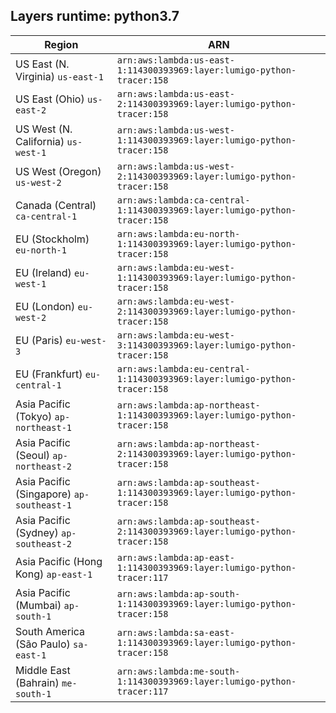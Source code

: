 Layers runtime: python3.7
----
| Region | ARN |
| --- | --- |
|US East (N. Virginia)  `us-east-1`|`arn:aws:lambda:us-east-1:114300393969:layer:lumigo-python-tracer:158`|
|US East (Ohio)  `us-east-2`|`arn:aws:lambda:us-east-2:114300393969:layer:lumigo-python-tracer:158`|
|US West (N. California)  `us-west-1`|`arn:aws:lambda:us-west-1:114300393969:layer:lumigo-python-tracer:158`|
|US West (Oregon)  `us-west-2`|`arn:aws:lambda:us-west-2:114300393969:layer:lumigo-python-tracer:158`|
|Canada (Central)  `ca-central-1`|`arn:aws:lambda:ca-central-1:114300393969:layer:lumigo-python-tracer:158`|
|EU (Stockholm)  `eu-north-1`|`arn:aws:lambda:eu-north-1:114300393969:layer:lumigo-python-tracer:158`|
|EU (Ireland)  `eu-west-1`|`arn:aws:lambda:eu-west-1:114300393969:layer:lumigo-python-tracer:158`|
|EU (London)  `eu-west-2`|`arn:aws:lambda:eu-west-2:114300393969:layer:lumigo-python-tracer:158`|
|EU (Paris)  `eu-west-3`|`arn:aws:lambda:eu-west-3:114300393969:layer:lumigo-python-tracer:158`|
|EU (Frankfurt)  `eu-central-1`|`arn:aws:lambda:eu-central-1:114300393969:layer:lumigo-python-tracer:158`|
|Asia Pacific (Tokyo)  `ap-northeast-1`|`arn:aws:lambda:ap-northeast-1:114300393969:layer:lumigo-python-tracer:158`|
|Asia Pacific (Seoul)  `ap-northeast-2`|`arn:aws:lambda:ap-northeast-2:114300393969:layer:lumigo-python-tracer:158`|
|Asia Pacific (Singapore)  `ap-southeast-1`|`arn:aws:lambda:ap-southeast-1:114300393969:layer:lumigo-python-tracer:158`|
|Asia Pacific (Sydney)  `ap-southeast-2`|`arn:aws:lambda:ap-southeast-2:114300393969:layer:lumigo-python-tracer:158`|
|Asia Pacific (Hong Kong)  `ap-east-1`|`arn:aws:lambda:ap-east-1:114300393969:layer:lumigo-python-tracer:117`|
|Asia Pacific (Mumbai)  `ap-south-1`|`arn:aws:lambda:ap-south-1:114300393969:layer:lumigo-python-tracer:158`|
|South America (São Paulo)  `sa-east-1`|`arn:aws:lambda:sa-east-1:114300393969:layer:lumigo-python-tracer:158`|
|Middle East (Bahrain)  `me-south-1`|`arn:aws:lambda:me-south-1:114300393969:layer:lumigo-python-tracer:117`|
